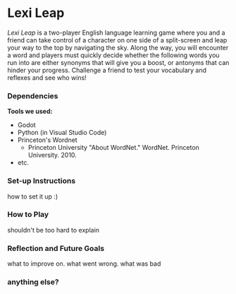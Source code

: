 # Lexi Leap
*Lexi Leap* is a two-player English language learning game where you and a friend can take control of a character on one side of a split-screen and 
leap your way to the top by navigating the sky. Along the way, you will encounter a word and players must quickly decide whether the following 
words you run into are either synonyms that will give you a boost, or antonyms that can hinder your progress. Challenge a friend to test your vocabulary and reflexes 
and see who wins!

### Dependencies

**Tools we used:** 
- Godot
- Python (in Visual Studio Code)
- Princeton's Wordnet 
  - Princeton University "About WordNet." WordNet. Princeton University. 2010.
- etc.

### Set-up Instructions

how to set it up :)

### How to Play

shouldn't be too hard to explain

### Reflection and Future Goals

what to improve on. what went wrong. what was bad

### anything else?
